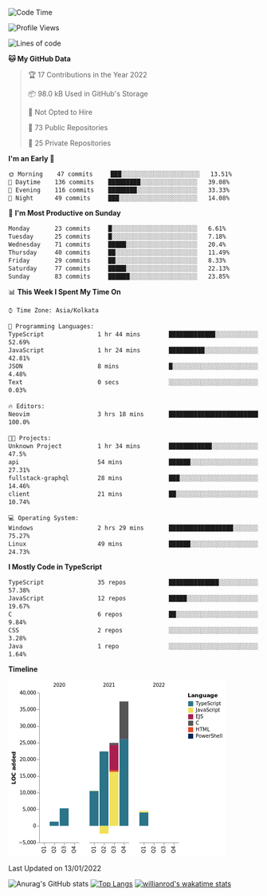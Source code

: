 <!--START_SECTION:waka-->
![Code Time](http://img.shields.io/badge/Code%20Time-106%20hrs%2035%20mins-blue)

![Profile Views](http://img.shields.io/badge/Profile%20Views-5-blue)

![Lines of code](https://img.shields.io/badge/From%20Hello%20World%20I%27ve%20Written-104%20Thousand%20lines%20of%20code-blue)

**🐱 My GitHub Data** 

> 🏆 17 Contributions in the Year 2022
 > 
> 📦 98.0 kB Used in GitHub's Storage 
 > 
> 🚫 Not Opted to Hire
 > 
> 📜 73 Public Repositories 
 > 
> 🔑 25 Private Repositories  
 > 
**I'm an Early 🐤** 

```text
🌞 Morning    47 commits     ███░░░░░░░░░░░░░░░░░░░░░░   13.51% 
🌆 Daytime    136 commits    █████████░░░░░░░░░░░░░░░░   39.08% 
🌃 Evening    116 commits    ████████░░░░░░░░░░░░░░░░░   33.33% 
🌙 Night      49 commits     ███░░░░░░░░░░░░░░░░░░░░░░   14.08%

```
📅 **I'm Most Productive on Sunday** 

```text
Monday       23 commits     █░░░░░░░░░░░░░░░░░░░░░░░░   6.61% 
Tuesday      25 commits     █░░░░░░░░░░░░░░░░░░░░░░░░   7.18% 
Wednesday    71 commits     █████░░░░░░░░░░░░░░░░░░░░   20.4% 
Thursday     40 commits     ██░░░░░░░░░░░░░░░░░░░░░░░   11.49% 
Friday       29 commits     ██░░░░░░░░░░░░░░░░░░░░░░░   8.33% 
Saturday     77 commits     █████░░░░░░░░░░░░░░░░░░░░   22.13% 
Sunday       83 commits     ██████░░░░░░░░░░░░░░░░░░░   23.85%

```


📊 **This Week I Spent My Time On** 

```text
⌚︎ Time Zone: Asia/Kolkata

💬 Programming Languages: 
TypeScript               1 hr 44 mins        █████████████░░░░░░░░░░░░   52.69% 
JavaScript               1 hr 24 mins        ██████████░░░░░░░░░░░░░░░   42.81% 
JSON                     8 mins              █░░░░░░░░░░░░░░░░░░░░░░░░   4.48% 
Text                     0 secs              ░░░░░░░░░░░░░░░░░░░░░░░░░   0.03%

🔥 Editors: 
Neovim                   3 hrs 18 mins       █████████████████████████   100.0%

🐱‍💻 Projects: 
Unknown Project          1 hr 34 mins        ████████████░░░░░░░░░░░░░   47.5% 
api                      54 mins             ██████░░░░░░░░░░░░░░░░░░░   27.31% 
fullstack-graphql        28 mins             ███░░░░░░░░░░░░░░░░░░░░░░   14.46% 
client                   21 mins             ██░░░░░░░░░░░░░░░░░░░░░░░   10.74%

💻 Operating System: 
Windows                  2 hrs 29 mins       ██████████████████░░░░░░░   75.27% 
Linux                    49 mins             ██████░░░░░░░░░░░░░░░░░░░   24.73%

```

**I Mostly Code in TypeScript** 

```text
TypeScript               35 repos            ██████████████░░░░░░░░░░░   57.38% 
JavaScript               12 repos            █████░░░░░░░░░░░░░░░░░░░░   19.67% 
C                        6 repos             ██░░░░░░░░░░░░░░░░░░░░░░░   9.84% 
CSS                      2 repos             ░░░░░░░░░░░░░░░░░░░░░░░░░   3.28% 
Java                     1 repo              ░░░░░░░░░░░░░░░░░░░░░░░░░   1.64%

```


**Timeline**

![Chart not found](https://raw.githubusercontent.com/wise-introvert/wise-introvert/master/charts/bar_graph.png) 


 Last Updated on 13/01/2022
<!--END_SECTION:waka-->

![Anurag's GitHub stats](https://github-readme-stats.vercel.app/api?username=wise-introvert&count_private=true&show_icons=true)
[![Top Langs](https://github-readme-stats.vercel.app/api/top-langs/?username=wise-introvert&langs_count=10)](https://github.com/anuraghazra/github-readme-stats)
[![willianrod's wakatime stats](https://github-readme-stats.vercel.app/api/wakatime?username=wiseintrovert)](https://github.com/anuraghazra/github-readme-stats)
